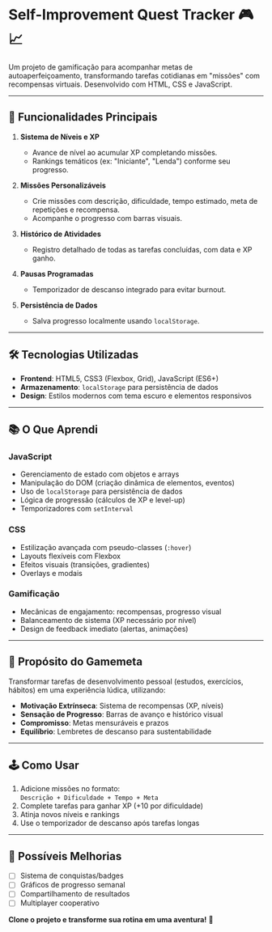 # Self-Improvement Quest Tracker 🎮📈

Um projeto de gamificação para acompanhar metas de autoaperfeiçoamento, transformando tarefas cotidianas em "missões" com recompensas virtuais. Desenvolvido com HTML, CSS e JavaScript.

---

## 🚀 **Funcionalidades Principais**
1. **Sistema de Níveis e XP**  
   - Avance de nível ao acumular XP completando missões.  
   - Rankings temáticos (ex: "Iniciante", "Lenda") conforme seu progresso.  

2. **Missões Personalizáveis**  
   - Crie missões com descrição, dificuldade, tempo estimado, meta de repetições e recompensa.  
   - Acompanhe o progresso com barras visuais.  

3. **Histórico de Atividades**  
   - Registro detalhado de todas as tarefas concluídas, com data e XP ganho.  

4. **Pausas Programadas**  
   - Temporizador de descanso integrado para evitar burnout.  

5. **Persistência de Dados**  
   - Salva progresso localmente usando `localStorage`.

---

## 🛠 **Tecnologias Utilizadas**
- **Frontend**: HTML5, CSS3 (Flexbox, Grid), JavaScript (ES6+)  
- **Armazenamento**: `localStorage` para persistência de dados  
- **Design**: Estilos modernos com tema escuro e elementos responsivos  

---

## 📚 **O Que Aprendi**
### **JavaScript**
- Gerenciamento de estado com objetos e arrays  
- Manipulação do DOM (criação dinâmica de elementos, eventos)  
- Uso de `localStorage` para persistência de dados  
- Lógica de progressão (cálculos de XP e level-up)  
- Temporizadores com `setInterval`  

### **CSS**
- Estilização avançada com pseudo-classes (`:hover`)  
- Layouts flexíveis com Flexbox  
- Efeitos visuais (transições, gradientes)  
- Overlays e modais  

### **Gamificação**
- Mecânicas de engajamento: recompensas, progresso visual  
- Balanceamento de sistema (XP necessário por nível)  
- Design de feedback imediato (alertas, animações)  

---

## 🎯 **Propósito do Gamemeta**
Transformar tarefas de desenvolvimento pessoal (estudos, exercícios, hábitos) em uma experiência lúdica, utilizando:
- **Motivação Extrínseca**: Sistema de recompensas (XP, níveis)  
- **Sensação de Progresso**: Barras de avanço e histórico visual  
- **Compromisso**: Metas mensuráveis e prazos  
- **Equilíbrio**: Lembretes de descanso para sustentabilidade  

---

## 🕹 **Como Usar**
1. Adicione missões no formato:  
   `Descrição + Dificuldade + Tempo + Meta`  
2. Complete tarefas para ganhar XP (+10 por dificuldade)  
3. Atinja novos níveis e rankings  
4. Use o temporizador de descanso após tarefas longas  

---

## 🔮 **Possíveis Melhorias**
- [ ] Sistema de conquistas/badges  
- [ ] Gráficos de progresso semanal  
- [ ] Compartilhamento de resultados  
- [ ] Multiplayer cooperativo  

**Clone o projeto e transforme sua rotina em uma aventura!** 🚀
